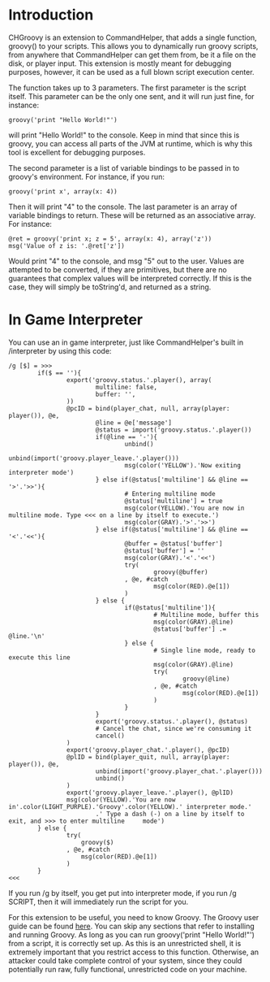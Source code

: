 Introduction
============

CHGroovy is an extension to CommandHelper, that adds a single function, groovy() to your scripts. This allows you to dynamically run groovy scripts, from anywhere that CommandHelper can get them from, be it a file on the disk, or player input. This extension is mostly meant for debugging purposes, however, it can be used as a full blown script execution center.

The function takes up to 3 parameters. The first parameter is the script itself. This parameter can be the only one sent, and it will run just fine, for instance:

    groovy('print "Hello World!"')

will print "Hello World!" to the console. Keep in mind that since this is groovy, you can access all parts of the JVM at runtime, which is why this tool is excellent for debugging purposes.

The second parameter is a list of variable bindings to be passed in to groovy's environment. For instance, if you run:

    groovy('print x', array(x: 4))

Then it will print "4" to the console. The last parameter is an array of variable bindings to return. These will be returned as an associative array. For instance:

    @ret = groovy('print x; z = 5', array(x: 4), array('z'))
    msg('Value of z is: '.@ret['z'])

Would print "4" to the console, and msg "5" out to the user. Values are attempted to be converted, if they are primitives, but there are no guarantees that complex values will be interpreted correctly. If this is the case, they will simply be toString'd, and returned as a string.

In Game Interpreter
===================

You can use an in game interpreter, just like CommandHelper's built in /interpreter by using this code:

    /g [$] = >>>
            if($ == ''){
                    export('groovy.status.'.player(), array(
                            multiline: false,
                            buffer: '',
                    ))
                    @pcID = bind(player_chat, null, array(player: player()), @e,
                            @line = @e['message']
                            @status = import('groovy.status.'.player())
                            if(@line == '-'){
                                    unbind()
                                    unbind(import('groovy.player_leave.'.player()))
                                    msg(color('YELLOW').'Now exiting interpreter mode')
                            } else if(@status['multiline'] && @line == '>'.'>>'){
                                    # Entering multiline mode
                                    @status['multiline'] = true
                                    msg(color(YELLOW).'You are now in multiline mode. Type <<< on a line by itself to execute.')
                                    msg(color(GRAY).'>'.'>>')
                            } else if(@status['multiline'] && @line == '<'.'<<'){
                                    @buffer = @status['buffer']
                                    @status['buffer'] = ''
                                    msg(color(GRAY).'<'.'<<')
                                    try(
                                            groovy(@buffer)
                                    , @e, #catch
                                            msg(color(RED).@e[1])
                                    )
                            } else {
                                    if(@status['multiline']){
                                            # Multiline mode, buffer this
                                            msg(color(GRAY).@line)
                                            @status['buffer'] .= @line.'\n'
                                    } else {
                                            # Single line mode, ready to execute this line
                                            msg(color(GRAY).@line)
                                            try(
                                                    groovy(@line)
                                            , @e, #catch
                                                    msg(color(RED).@e[1])
                                            )
                                    }
                            }
                            export('groovy.status.'.player(), @status)
                            # Cancel the chat, since we're consuming it
                            cancel()
                    )
                    export('groovy.player_chat.'.player(), @pcID)
                    @plID = bind(player_quit, null, array(player: player()), @e,
                            unbind(import('groovy.player_chat.'.player()))
                            unbind()
                    )
                    export('groovy.player_leave.'.player(), @plID)
                    msg(color(YELLOW).'You are now in'.color(LIGHT_PURPLE).'Groovy'.color(YELLOW).' interpreter mode.'
                            .' Type a dash (-) on a line by itself to exit, and >>> to enter multiline     mode')
            } else {
                    try(
                        groovy($)
                    , @e, #catch
                        msg(color(RED).@e[1])
                    )
            }
    <<<

If you run /g by itself, you get put into interpreter mode, if you run /g SCRIPT, then it will immediately run the script for you.

For this extension to be useful, you need to know Groovy. The Groovy user guide can be found [here](https://groovy-lang.org/documentation.html).
You can skip any sections that refer to installing and running Groovy. As long as you can run groovy('print "Hello World!"') from a script,
it is correctly set up. As this is an unrestricted shell, it is extremely important that you restrict access to this function. Otherwise,
an attacker could take complete control of your system, since they could potentially run raw, fully functional, unrestricted code on your
machine.
